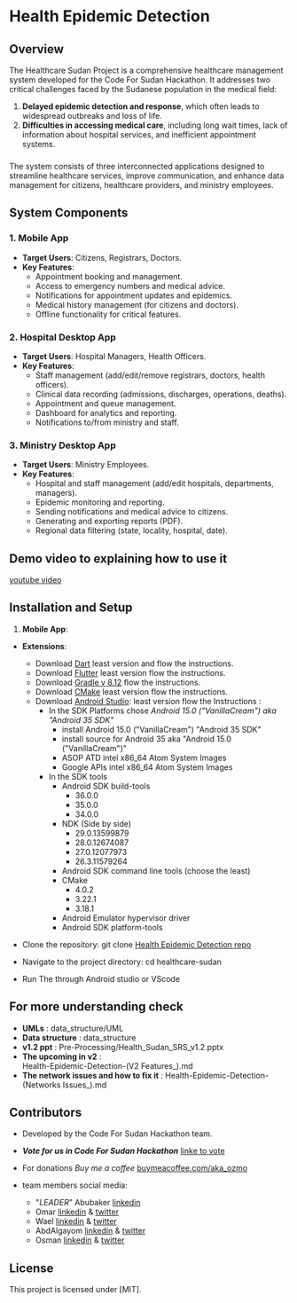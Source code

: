 # Health Epidemic Detection

## Overview
The Healthcare Sudan Project is a comprehensive healthcare management system developed for the Code For Sudan Hackathon. It addresses two critical challenges faced by the Sudanese population in the medical field:
1. **Delayed epidemic detection and response**, which often leads to widespread outbreaks and loss of life.
2. **Difficulties in accessing medical care**, including long wait times, lack of information about hospital services, and inefficient appointment systems.

###
The system consists of three interconnected applications designed to streamline healthcare services, improve communication, and enhance data management for citizens, healthcare providers, and ministry employees.

## System Components

### 1. Mobile App
- **Target Users**: Citizens, Registrars, Doctors.
- **Key Features**:
  - Appointment booking and management.
  - Access to emergency numbers and medical advice.
  - Notifications for appointment updates and epidemics.
  - Medical history management (for citizens and doctors).
  - Offline functionality for critical features.

### 2. Hospital Desktop App
- **Target Users**: Hospital Managers, Health Officers.
- **Key Features**:
  - Staff management (add/edit/remove registrars, doctors, health officers).
  - Clinical data recording (admissions, discharges, operations, deaths).
  - Appointment and queue management.
  - Dashboard for analytics and reporting.
  - Notifications to/from ministry and staff.

### 3. Ministry Desktop App
- **Target Users**: Ministry Employees.
- **Key Features**:
  - Hospital and staff management (add/edit hospitals, departments, managers).
  - Epidemic monitoring and reporting.
  - Sending notifications and medical advice to citizens.
  - Generating and exporting reports (PDF).
  - Regional data filtering (state, locality, hospital, date).


## Demo video to explaining how to use it

[youtube video](https://youtu.be/QH7dAVxit0o?si=SFU-5j5OKijSRuIe)

## Installation and Setup
1. **Mobile App**:

  - **Extensions**:
    - Download [Dart](https://dart.dev/get-dart) least version and flow the instructions.
    - Download [Flutter](https://docs.flutter.dev/get-started/install) least version flow the instructions.
    - Download [Gradle v 8.12](https://gradle.org/releases/#8.12) flow the instructions.
    - Download [CMake](https://cmake.org/download/) least version flow the instructions.
    - Download [Android Studio](https://developer.android.com/studio): least version flow the Instructions :
      - In the SDK Platforms chose *Android 15.0 ("VanillaCream") aka "Android 35 SDK"*
        - install Android 15.0 ("VanillaCream") "Android 35 SDK"
        - install source for Android 35 aka "Android 15.0 ("VanillaCream")"
        - ASOP ATD intel x86_64 Atom System Images
        - Google APIs intel x86_64 Atom System Images
      - In the SDK tools
        - Android SDK build-tools
          - 36.0.0
          - 35.0.0
          - 34.0.0
        - NDK (Side by side)
          - 29.0.13599879 
          - 28.0.12674087
          - 27.0.12077973
          - 26.3.11579264
        - Android SDK command line tools (choose the least)
        - CMake
          - 4.0.2
          - 3.22.1
          - 3.18.1
        - Android Emulator hypervisor driver
        -  Android SDK platform-tools
  

  - Clone the repository:
   git clone [Health Epidemic Detection repo](https://github.com/AbobakerAhmed/Code-For-Sudan.git)

  - Navigate to the project directory:
  cd healthcare-sudan

  - Run The through Android studio or VScode

## For more understanding check
  - **UMLs** : 
    data_structure/UML
  - **Data structure** : 
    data_structure
  - **v1.2 ppt** : 
    Pre-Processing/Health_Sudan_SRS_v1.2.pptx
  - **The upcoming in v2** :      
    Health-Epidemic-Detection-(V2 Features_).md
  - **The network issues and how to fix it** :
    Health-Epidemic-Detection-(Networks Issues_).md

## Contributors
- Developed by the Code For Sudan Hackathon team.
- ***Vote for us in  Code For Sudan Hackathon*** [linke to vote](https://devpost.com/software/health-epidemic-detection?_gl=1*nvld8b*_gcl_au*MTM4NDMwMzAzNi4xNzUzNzg5MzMz*_ga*MTM4ODY0MjM1LjE3NTM3ODkzMzU.*_ga_0YHJK3Y10M*czE3NTQ4MTUxMzMkbzIkZzEkdDE3NTQ4MTUxNjUkajI4JGwwJGgw)
- For donations *Buy me a coffee* [buymeacoffee.com/aka_ozmo](https://buymeacoffee.com/aka_ozmo)

- team members social media:
  - "*LEADER*" Abubaker [linkedin](https://www.linkedin.com/in/abobaker-ahmed/)
  - Omar [linkedin](https://www.linkedin.com/in/omar-el-khiali-215433271/) & [twitter](https://x.com/el_khiali19)
  - Wael [linkedin](https://www.linkedin.com/in/wael-monis-709104310/ ) & [twitter](https://x.com/waelmonis)
  - AbdAlgayom [linkedin](https://www.linkedin.com/in/abdo-yassin-9a4561233/) & [twitter](https://x.com/Abdo_yassin03)
  - Osman [linkedin](https://www.linkedin.com/in/osman-ali-25b6a9379/) & [twitter](https://x.com/aka_ozmo)

## License
This project is licensed under [MIT].

